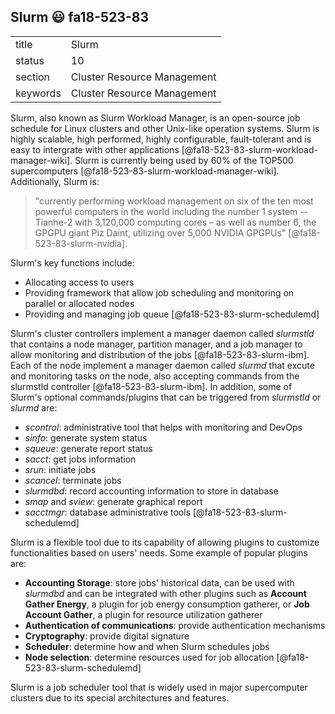 ﻿## Slurm :smiley: fa18-523-83


|          |                             |
| -------- | --------------------------- |
| title    | Slurm                       | 
| status   | 10                          |
| section  | Cluster Resource Management |
| keywords | Cluster Resource Management |



Slurm, also known as Slurm Workload Manager, is an open-source job schedule for Linux clusters and other Unix-like operation systems. Slurm is highly scalable, high performed, highly configurable, fault-tolerant and is easy to intergrate with other applications [@fa18-523-83-slurm-workload-manager-wiki]. Slurm is currently being used by 60% of the TOP500 supercomputers [@fa18-523-83-slurm-workload-manager-wiki]. Additionally, Slurm is:

> "currently performing workload management on six of the ten most powerful computers in the world including the number 1 system -- Tianhe-2 with 3,120,000 computing cores – as well as number 6, the GPGPU giant Piz Daint, utilizing over 5,000 NVIDIA GPGPUs" [@fa18-523-83-slurm-nvidia].

Slurm's key functions include:
*	Allocating access to users
*	Providing framework that allow job scheduling and monitoring on parallel or allocated nodes
*	Providing and managing job queue [@fa18-523-83-slurm-schedulemd]

Slurm's cluster controllers implement a manager daemon called *slurmstld* that contains a node manager, partition manager, and a job manager to allow monitoring and distribution of the jobs [@fa18-523-83-slurm-ibm]. Each of the node implement a manager daemon called *slurmd* that excute and monitoring tasks on the node, also accepting commands from the slurmstld controller [@fa18-523-83-slurm-ibm]. In addition, some of Slurm's optional commands/plugins that can be triggered from *slurmstld*  or *slurmd*  are:

*	*scontrol*: administrative tool that helps with monitoring and DevOps
*	*sinfo*: generate system status
*	*squeue*: generate report status
*	*sacct*: get jobs information
*	*srun*: initiate jobs
*	*scancel*: terminate jobs
*	*slurmdbd*: record accounting information to store in database
*	*smap* and *sview*: generate graphical report
*	*sacctmgr*: database administrative tools [@fa18-523-83-slurm-schedulemd]

Slurm is a flexible tool due to its capability of allowing plugins to customize functionalities based on users' needs. Some example of popular plugins are:

*	**Accounting Storage**: store jobs' historical data, can be used with *slurmdbd* and can be integrated with other plugins such as **Account Gather Energy**, a plugin for job energy consumption gatherer, or **Job Account Gather**, a plugin for resource utilization gatherer
*	**Authentication of communications**: provide authentication mechanisms
*	**Cryptography**: provide digital signature
*	**Scheduler**: determine how and when Slurm schedules jobs 
*	**Node selection**: determine resources used for job allocation [@fa18-523-83-slurm-schedulemd]

Slurm is a job scheduler tool that is widely used in major supercomputer clusters due to its special architectures and features.

